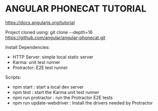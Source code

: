 # ANGULAR PHONECAT TUTORIAL

https://docs.angularjs.org/tutorial

Project cloned using: git clone --depth=16 https://github.com/angular/angular-phonecat.git

Install Dependencies:

- HTTP Server: simple local static server
- Karma: unit test runner
- Protractor: E2E test runner

Scripts:

- npm start : start a local dev server
- npm test : start the Karma unit test runner
- npm run protractor : run the Protractor E2E tests
- npm run update-webdriver : Install the drivers needed by Protractor
